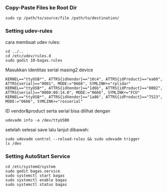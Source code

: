 ### Copy-Paste Files ke Root Dir
```shell
sudo cp /path/to/source/file /path/to/destination/
```
### Setting udev-rules
cara membuat udev rules:
```shell
cd ../..
cd /etc/udev/rules.d
sudo gedit 10-bagas.rules
```
Masukkan identitas serial masing2 device
```shell
KERNEL=="ttyUSB*", ATTRS{idVendor}=="10c4", ATTRS{idProduct}=="ea60", ATTRS{serial}=="0001", MODE:="0666", SYMLINK+="rplidar"
KERNEL=="ttyUSB*", ATTRS{idVendor}=="1d6b", ATTRS{idProduct}=="0002", ATTRS{serial}=="0000:00:14.0", MODE:="0666", SYMLINK+="FCU"
KERNEL=="ttyUSB*", ATTRS{idVendor}=="1a86", ATTRS{idProduct}=="7523", MODE:="0666", SYMLINK+="rosserial"
```
ID vendor&product serta serial bisa dilihat dengan 
```shell
udevadm info -a /dev/ttyUSB0
```
setelah selesai save lalu lanjut dibawah:
```shell
sudo udevadm control --reload-rules && sudo udevadm trigger
ls /dev
```
### Setting AutoStart Service
```shell
cd /etc/systemd/system
sudo gedit bagas.service
sudo systemctl start bagas
sudo systemctl enable bagas
sudo systemctl status bagas
```
